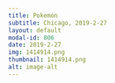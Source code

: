 ```yaml
---
title: Pokemon
subtitle: Chicago, 2019-2-27
layout: default
modal-id: 806
date: 2019-2-27
img: 1414914.png
thumbnail: 1414914.png
alt: image-alt
---
```

